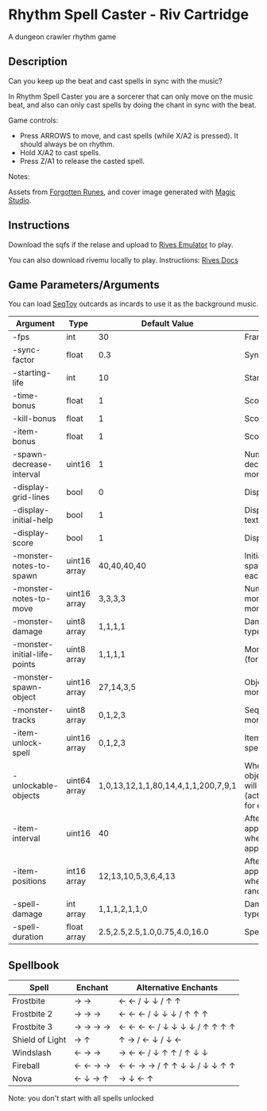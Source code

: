 # Rhythm Spell Caster  - Riv Cartridge

A dungeon crawler rhythm game

## Description

Can you keep up the beat and cast spells in sync with the music?

In Rhythm Spell Caster you are a sorcerer that can only move on the music beat, and also can only cast spells by doing the chant in sync with the beat.

Game controls:

- Press ARROWS to move, and cast spells (while X/A2 is pressed). It should always be on rhythm.
- Hold X/A2 to cast spells.
- Press Z/A1 to release the casted spell.

Notes:

Assets from [Forgotten Runes](https://www.forgottenrunes.com/), and cover image generated with [Magic Studio](https://magicstudio.com/).

## Instructions

Download the sqfs if the relase and upload to [Rives Emulator](https://emulator.rives.io/) to play. 

You can also download rivemu locally to play. Instructions: [Rives Docs](https://docs.rives.io/docs/riv/getting-started)

## Game Parameters/Arguments

You can load [SeqToy](https://github.com/edubart/seqtoy) outcards as incards to use it as the background music.



| Argument | Type | Default Value | Description |
| - | - | - | - |
| -fps | int | 30 | Frames per second |
| -sync-factor | float | 0.3 | Sync window to hit key |
| -starting-life | int | 10 | Starting life points |
| -time-bonus | float | 1 | Score bonus per second |
| -kill-bonus | float | 1 | Score bonus per kill |
| -item-bonus | float | 1 | Score bonus per items |
| -spawn-decrease-interval | uint16 | 1 | Number of notes to decrease untill next monster spawn |
| -display-grid-lines | bool | 0 | Display/Hide grid lines |
| -display-initial-help | bool | 1 | Display/Hide initial help texts |
| -display-score | bool | 1 | Display/Hide score |
| -monster-notes-to-spawn | uint16 array | 40,40,40,40 | Initial number of notes to spawn monsters (for each monster type) |
| -monster-notes-to-move | uint16 array | 3,3,3,3 | Number of notes to move monsters (for each monster type) |
| -monster-damage | uint8 array | 1,1,1,1 | Damage of each monster type |
| -monster-initial-life-points | uint8 array | 1,1,1,1 | Monster initial life points (for each monster type) |
| -monster-spawn-object | uint16 array | 27,14,3,5 | Object where each monster type will spawn |
| -monster-tracks | uint8 array | 0,1,2,3 | Seqt track which each monster type will use |
| -item-unlock-spell | uint16 array | 0,1,2,3 | Item that will unlock the spell (for each spell type) |
| -unlockable-objects | uint64 array | 1,0,13,12,1,1,80,14,4,1,1,200,7,9,1 | When and where an object that unlocks spell will appear (active,beat_frame,x,y,obj for each object) |
| -item-interval | uint16 | 40 | After unlockables objects appeared, beats interval when bonus pont items appear |
| -item-positions | int16 array | 12,13,10,5,3,6,4,13 | After unlockables objects appeared, positions where bonus points items randomly appear |
| -spell-damage | int array | 1,1,1,2,1,1,0 | Damage of each spell type |
| -spell-duration | float array | 2.5,2.5,2.5,1.0,0.75,4.0,16.0 | Spell duration in beats |

## Spellbook

| Spell | Enchant | Alternative Enchants |
| -- | -- | -- | 
| Frostbite | &rarr; &rarr;  | &larr; &larr; / &darr; &darr; / &uarr; &uarr; |
| Frostbite 2 | &rarr; &rarr; &rarr; | &larr; &larr; &larr; / &darr; &darr; &darr; / &uarr; &uarr; &uarr; |
| Frostbite 3 | &rarr; &rarr; &rarr; &rarr; | &larr; &larr; &larr; &larr; / &darr; &darr; &darr; &darr; / &uarr; &uarr; &uarr; &uarr; |
| Shield of Light | &rarr; &uarr;  | &uarr; &rarr; / &larr; &darr; / &darr; &larr; |
| Windslash | &larr; &rarr; &rarr; | &rarr; &larr; &larr; / &darr; &uarr; &uarr; / &uarr; &darr; &darr; |
| Fireball | &larr; &larr; &rarr; &rarr; | &larr; &larr; &rarr; &rarr; / &uarr; &uarr; &darr; &darr; / &darr; &darr; &uarr; &uarr; |
| Nova | &larr; &darr; &rarr; &uarr; | &rarr; &darr; &larr; &uarr; |

Note: you don't start with all spells unlocked